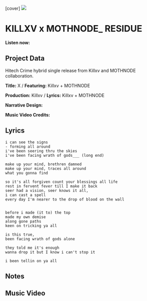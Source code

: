 [cover] ![](57175019_319474918741616_8502199518755923887_n.jpg)

# KILLXV x MOTHNODE_ RESIDUE

**Listen now:** 

## Project Data

Hitech Crime hybrid single release from Killxv and MOTHNODE collaboration.

**Title:** X / **Featuring:** Killxv + MOTHNODE

**Production:** Killxv / **Lyrics:** Killxv + MOTHNODE

**Narrative Design:**

**Music Video Credits:**

## Lyrics

```
i can see the signs
- forming all around
i've been seering thru the skies
i've been facing wrath of gods___ (long end)

make up your mind, brethren damned
make up your mind, traces all around
what you gonna find

so it's all forgiven count your blessings all life
rest in fervent fever till I make it back
seer had a vision, seer knows it all, 
i can cast a spell 
every day I'm nearer to the drop of blood on the wall


before i made (it to) the top
made my own demise
along gone paths
keen on tricking ya all 

is this true,
been facing wrath of gods alone

they told me it's enough
wanna drop it but I know i can't stop it

i been tellin on ya all

```

## Notes

## Music Video
